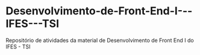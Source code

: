 # Desenvolvimento-de-Front-End-I---IFES---TSI
Repositório de atividades da material de Desenvolvimento de Front End I do IFES - TSI
